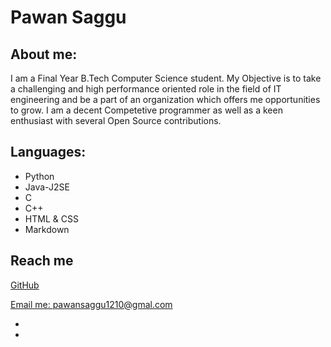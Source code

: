 # Pawan Saggu

## About me:

I am a Final Year B.Tech Computer Science student. My Objective is to take a challenging and high performance oriented role in the field of IT engineering and be a part of an organization which offers me opportunities to grow. I am
a decent Competetive programmer as well as a keen enthusiast with several Open Source contributions. 

## Languages:

- Python
- Java-J2SE
- C
- C++
- HTML & CSS
- Markdown


## Reach me

[GitHub](https://github.com/pawan1210)

[Email me: pawansaggu1210@gmal.com](pawansaggu1210@gmail.com)

-
-

